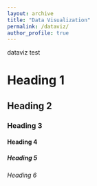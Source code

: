 ```yaml
---
layout: archive
title: "Data Visualization"
permalink: /dataviz/
author_profile: true
---
```


dataviz test

# Heading 1
## Heading 2
### Heading 3
#### Heading 4
##### Heading 5
###### Heading 6
